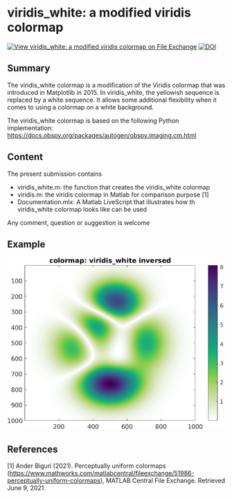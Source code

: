 # viridis_white: a modified viridis colormap

[![View viridis_white: a modified viridis colormap on File Exchange](https://www.mathworks.com/matlabcentral/images/matlab-file-exchange.svg)](https://se.mathworks.com/matlabcentral/fileexchange/93725-viridis_white-a-modified-viridis-colormap)
[![DOI](https://zenodo.org/badge/DOI/10.5281/zenodo.4915770.svg)](https://doi.org/10.5281/zenodo.4915770)


## Summary
The viridis_white colormap is a modification of the Viridis colormap that was introduced in Matplotlib in 2015. In viridis_white, the yellowish sequence is replaced by a white sequence. It allows some additional flexibility when it comes to using a colormap on a white background. 

The viridis_white colormap is based on the following Python implementation: https://docs.obspy.org/packages/autogen/obspy.imaging.cm.html


## Content

The present submission contains
  - viridis_white.m: the function that creates the viridis_white colormap
  - viridis.m: the viridis colormap in Matlab  for comparison purpose [1]
  - Documentation.mlx: A Matlab LiveScript that illustrates how th viridis_white colormap looks like can be used 

Any comment, question or suggestion is welcome

## Example

<img src="illustration.png" alt="Mean wind speed at 10 m above the surface in Northern Europe" width="500"/>

## References

[1] Ander Biguri (2021). Perceptually uniform colormaps (https://www.mathworks.com/matlabcentral/fileexchange/51986-perceptually-uniform-colormaps), MATLAB Central File Exchange. Retrieved June 9, 2021. 



